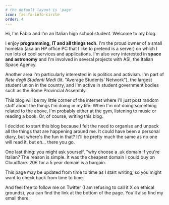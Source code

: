 ```yaml
---
# the default layout is 'page'
icon: fas fa-info-circle
order: 4
---
```



Hi, I'm Fabio and I'm an Italian high school student. Welcome to my blog.

I enjoy **programming, IT and all things tech**. I'm the proud owner of a small homelab (aka an HP office PC that I like to pretend is a server) on which I run lots of cool services and applications. I'm also very interested in **space and astronomy** and I'm involved in several projects with ASI, the Italian Space Agency.

Another area I'm particularly interested in is politics and activism. I'm part of *Rete degli Studenti Medi* (lit. "Average Students' Network"), the largest student union in the country, and I'm active in student government bodies such as the Rome Provincial Assembly.

This blog will be my little corner of the internet where I'll just post random stuff about the things I'm doing in my life. When I'm not doing something related to the above, I'm probably either at the gym, listening to music or reading a book. Or, of course, writing this blog.

I decided to start this blog because I felt the need to organise and unpack all the things that are happening around me. It could have been a personal diary, but where's the fun in that? It'll be pretty much the same as no one will read it, but eh... there you go.

One last thing: you might ask yourself, "why choose a .uk domain if you're Italian? The reason is simple. It was the cheapest domain I could buy on Cloudflare. 20€ for a 5 year domain is a bargain.

This page may be updated from time to time as I start writing, so you might want to check back from time to time.

And feel free to follow me on Twitter (I am refusing to call it X on ethical grounds), you can find the link at the bottom of the page. You'll also find my email there. 